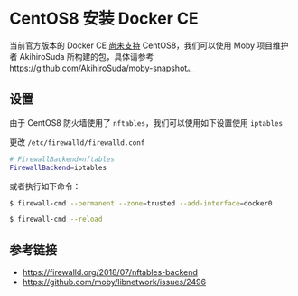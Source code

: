 # CentOS8 安装 Docker CE

当前官方版本的 Docker CE [尚未支持][docker-docker] CentOS8，我们可以使用 Moby 项目维护者 AkihiroSuda 所构建的包，具体请参考 https://github.com/AkihiroSuda/moby-snapshot。

[docker-docker]:https://download.docker.com/linux/centos/

## 设置

由于 CentOS8 防火墙使用了 `nftables`，我们可以使用如下设置使用 `iptables`

更改 `/etc/firewalld/firewalld.conf`

```bash
# FirewallBackend=nftables
FirewallBackend=iptables
```

或者执行如下命令：

```bash
$ firewall-cmd --permanent --zone=trusted --add-interface=docker0

$ firewall-cmd --reload
```

## 参考链接

* https://firewalld.org/2018/07/nftables-backend
* https://github.com/moby/libnetwork/issues/2496
